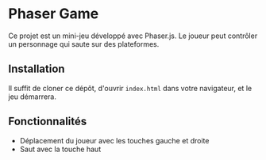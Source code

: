 # Phaser Game

Ce projet est un mini-jeu développé avec Phaser.js. Le joueur peut contrôler un personnage qui saute sur des plateformes.

## Installation

Il suffit de cloner ce dépôt, d'ouvrir `index.html` dans votre navigateur, et le jeu démarrera.

## Fonctionnalités

- Déplacement du joueur avec les touches gauche et droite
- Saut avec la touche haut
